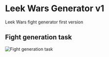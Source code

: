 # Leek Wars Generator v1
Leek Wars fight generator first version

## Fight generation task

![Fight generation task](https://github.com/leek-wars/leek-wars-generator-v1/blob/master/doc/fight_task.svg)
